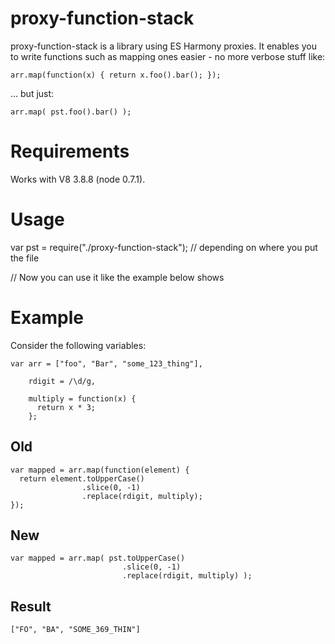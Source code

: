 proxy-function-stack
===

proxy-function-stack is a library using ES Harmony proxies. It enables you to
write functions such as mapping ones easier - no more verbose stuff like:

    arr.map(function(x) { return x.foo().bar(); });

... but just:

    arr.map( pst.foo().bar() );

Requirements
===

Works with V8 3.8.8 (node 0.7.1).

Usage
===

var pst = require("./proxy-function-stack"); // depending on where you put the file

// Now you can use it like the example below shows

Example
===

Consider the following variables:

    var arr = ["foo", "Bar", "some_123_thing"],

        rdigit = /\d/g,

        multiply = function(x) {
          return x * 3;
        };

Old
---

    var mapped = arr.map(function(element) {
      return element.toUpperCase()
                    .slice(0, -1)
                    .replace(rdigit, multiply);
    });

New
---

    var mapped = arr.map( pst.toUpperCase()
                             .slice(0, -1)
                             .replace(rdigit, multiply) );

Result
---

    ["FO", "BA", "SOME_369_THIN"]
